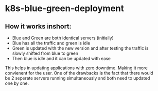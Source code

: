# k8s-blue-green-deployment
## How it works inshort: 
- Blue and Green are both identical servers (initially)
- Blue has all the traffic and green is idle 
- Green is updated with the new version and after testing the traffic is slowly shifted from blue to green 
- Then blue is idle and it can be updated with ease 

This helps in updating applications with zero downtime. Making it more convienent for the user. 
One of the drawbacks is the fact that there would be 2 seperate servers running simultaneously and both need to updated one by one. 

